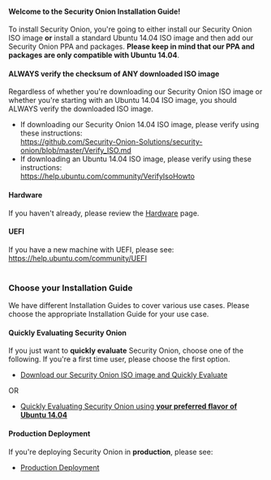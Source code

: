 #### Welcome to the Security Onion Installation Guide! ####

To install Security Onion, you're going to either install our Security Onion ISO image **or** install a standard Ubuntu 14.04 ISO image and then add our Security Onion PPA and packages.  **Please keep in mind that our PPA and packages are only compatible with Ubuntu 14.04**.

#### ALWAYS verify the checksum of ANY downloaded ISO image ####
Regardless of whether you're downloading our Security Onion ISO image or whether you're starting with an Ubuntu 14.04 ISO image, you should ALWAYS verify the downloaded ISO image.
  * If downloading our Security Onion 14.04 ISO image, please verify using these instructions:  
https://github.com/Security-Onion-Solutions/security-onion/blob/master/Verify_ISO.md  
  * If downloading an Ubuntu 14.04 ISO image, please verify using these instructions:  
https://help.ubuntu.com/community/VerifyIsoHowto  

#### Hardware ####
If you haven't already, please review the [Hardware](Hardware) page.

#### UEFI ####
If you have a new machine with UEFI, please see:
https://help.ubuntu.com/community/UEFI
<br>
<br>
### Choose your Installation Guide ###
We have different Installation Guides to cover various use cases.  Please choose the appropriate Installation Guide for your use case.

#### Quickly Evaluating Security Onion ####
If you just want to **quickly evaluate** Security Onion, choose one of the following.  If you're a first time user, please choose the first option.

  * [Download our Security Onion ISO image and Quickly Evaluate](QuickISOImage)

OR

  * [Quickly Evaluating Security Onion using **your preferred flavor of Ubuntu 14.04**](InstallingOnUbuntu)

#### Production Deployment ####
If you're deploying Security Onion in **production**, please see:
  * [Production Deployment](ProductionDeployment)